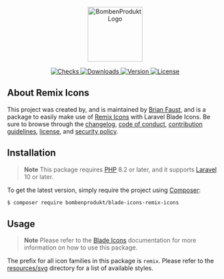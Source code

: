<p align="center">
    <a href="https://bombenprodukt.com" target="_blank">
        <img src="https://raw.githubusercontent.com/faustbrian/assets/main/logo-text.svg" width="128" alt="BombenProdukt Logo" />
    </a>
</p>

<p align="center">
    <a href="https://github.com/faustbrian/blade-icons-remix-icons/actions">
        <img src="https://badge.sh/github/check-runs/BombenProdukt/blade-icons-remix-icons" alt="Checks" />
    </a>
    <a href="https://packagist.org/packages/bombenprodukt/blade-icons-remix-icons">
        <img src="https://badge.sh/packagist/downloads/BombenProdukt/blade-icons-remix-icons" alt="Downloads" />
    </a>
    <a href="https://packagist.org/packages/bombenprodukt/blade-icons-remix-icons">
        <img src="https://badge.sh/packagist/version/BombenProdukt/blade-icons-remix-icons" alt="Version" />
    </a>
    <a href="https://packagist.org/packages/bombenprodukt/blade-icons-remix-icons">
        <img src="https://badge.sh/packagist/license/BombenProdukt/blade-icons-remix-icons" alt="License" />
    </a>
</p>

## About Remix Icons

This project was created by, and is maintained by [Brian Faust](https://github.com/faustbrian), and is a package to easily make use of [Remix Icons](https://remixicon.com/) with Laravel Blade Icons. Be sure to browse through the [changelog](CHANGELOG.md), [code of conduct](.github/CODE_OF_CONDUCT.md), [contribution guidelines](.github/CONTRIBUTING.md), [license](LICENSE), and [security policy](.github/SECURITY.md).

## Installation

> **Note**
> This package requires [PHP](https://www.php.net/) 8.2 or later, and it supports [Laravel](https://laravel.com/) 10 or later.

To get the latest version, simply require the project using [Composer](https://getcomposer.org/):

```bash
$ composer require bombenprodukt/blade-icons-remix-icons
```

## Usage

> **Note**
> Please refer to the [Blade Icons](https://github.com/faustbrian/blade-icons) documentation for more information on how to use this package.

The prefix for all icon families in this package is `remix`. Please refer to the [resources/svg](/resources/svg) directory for a list of available styles.

